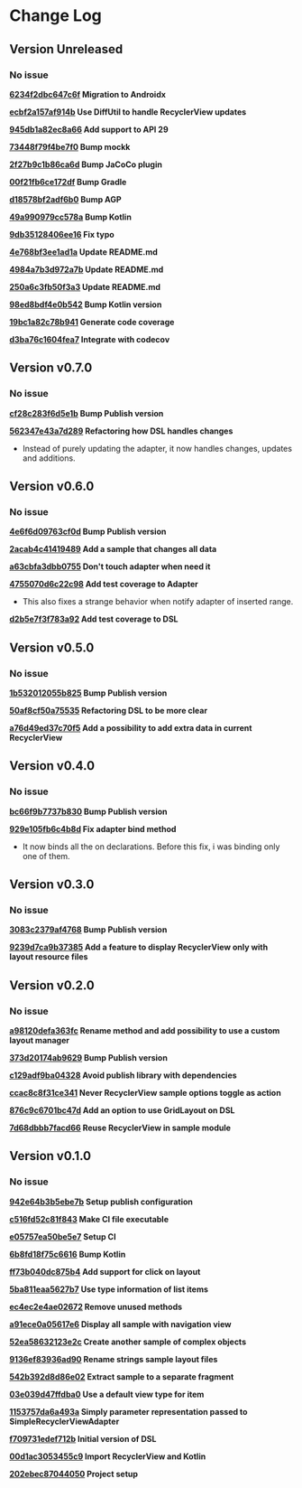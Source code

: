 # Change Log

## Version Unreleased
### No issue

**[6234f2dbc647c6f](https://github.com/felipehjcosta/recyclerview-dsl/6234f2dbc647c6f) Migration to Androidx**


**[ecbf2a157af914b](https://github.com/felipehjcosta/recyclerview-dsl/ecbf2a157af914b) Use DiffUtil to handle RecyclerView updates**


**[945db1a82ec8a66](https://github.com/felipehjcosta/recyclerview-dsl/945db1a82ec8a66) Add support to API 29**


**[73448f79f4be7f0](https://github.com/felipehjcosta/recyclerview-dsl/73448f79f4be7f0) Bump mockk**


**[2f27b9c1b86ca6d](https://github.com/felipehjcosta/recyclerview-dsl/2f27b9c1b86ca6d) Bump JaCoCo plugin**


**[00f21fb6ce172df](https://github.com/felipehjcosta/recyclerview-dsl/00f21fb6ce172df) Bump Gradle**


**[d18578bf2adf6b0](https://github.com/felipehjcosta/recyclerview-dsl/d18578bf2adf6b0) Bump AGP**


**[49a990979cc578a](https://github.com/felipehjcosta/recyclerview-dsl/49a990979cc578a) Bump Kotlin**


**[9db35128406ee16](https://github.com/felipehjcosta/recyclerview-dsl/9db35128406ee16) Fix typo**


**[4e768bf3ee1ad1a](https://github.com/felipehjcosta/recyclerview-dsl/4e768bf3ee1ad1a) Update README.md**


**[4984a7b3d972a7b](https://github.com/felipehjcosta/recyclerview-dsl/4984a7b3d972a7b) Update README.md**


**[250a6c3fb50f3a3](https://github.com/felipehjcosta/recyclerview-dsl/250a6c3fb50f3a3) Update README.md**


**[98ed8bdf4e0b542](https://github.com/felipehjcosta/recyclerview-dsl/98ed8bdf4e0b542) Bump Kotlin version**


**[19bc1a82c78b941](https://github.com/felipehjcosta/recyclerview-dsl/19bc1a82c78b941) Generate code coverage**


**[d3ba76c1604fea7](https://github.com/felipehjcosta/recyclerview-dsl/d3ba76c1604fea7) Integrate with codecov**



## Version v0.7.0
### No issue

**[cf28c283f6d5e1b](https://github.com/felipehjcosta/recyclerview-dsl/cf28c283f6d5e1b) Bump Publish version**


**[562347e43a7d289](https://github.com/felipehjcosta/recyclerview-dsl/562347e43a7d289) Refactoring how DSL handles changes**

 * Instead of purely updating the adapter, it now handles changes, updates and additions.


## Version v0.6.0
### No issue

**[4e6f6d09763cf0d](https://github.com/felipehjcosta/recyclerview-dsl/4e6f6d09763cf0d) Bump Publish version**


**[2acab4c41419489](https://github.com/felipehjcosta/recyclerview-dsl/2acab4c41419489) Add a sample that changes all data**


**[a63cbfa3dbb0755](https://github.com/felipehjcosta/recyclerview-dsl/a63cbfa3dbb0755) Don't touch adapter when need it**


**[4755070d6c22c98](https://github.com/felipehjcosta/recyclerview-dsl/4755070d6c22c98) Add test coverage to Adapter**

 * This also fixes a strange behavior when notify adapter of inserted range.

**[d2b5e7f3f783a92](https://github.com/felipehjcosta/recyclerview-dsl/d2b5e7f3f783a92) Add test coverage to DSL**



## Version v0.5.0
### No issue

**[1b532012055b825](https://github.com/felipehjcosta/recyclerview-dsl/1b532012055b825) Bump Publish version**


**[50af8cf50a75535](https://github.com/felipehjcosta/recyclerview-dsl/50af8cf50a75535) Refactoring DSL to be more clear**


**[a76d49ed37c70f5](https://github.com/felipehjcosta/recyclerview-dsl/a76d49ed37c70f5) Add a possibility to add extra data in current RecyclerView**



## Version v0.4.0
### No issue

**[bc66f9b7737b830](https://github.com/felipehjcosta/recyclerview-dsl/bc66f9b7737b830) Bump Publish version**


**[929e105fb6c4b8d](https://github.com/felipehjcosta/recyclerview-dsl/929e105fb6c4b8d) Fix adapter bind method**

 * It now binds all the on declarations. Before this fix, i was binding only one of them.


## Version v0.3.0
### No issue

**[3083c2379af4768](https://github.com/felipehjcosta/recyclerview-dsl/3083c2379af4768) Bump Publish version**


**[9239d7ca9b37385](https://github.com/felipehjcosta/recyclerview-dsl/9239d7ca9b37385) Add a feature to display RecyclerView only with layout resource files**



## Version v0.2.0
### No issue

**[a98120defa363fc](https://github.com/felipehjcosta/recyclerview-dsl/a98120defa363fc) Rename method and add possibility to use a custom layout manager**


**[373d20174ab9629](https://github.com/felipehjcosta/recyclerview-dsl/373d20174ab9629) Bump Publish version**


**[c129adf9ba04328](https://github.com/felipehjcosta/recyclerview-dsl/c129adf9ba04328) Avoid publish library with dependencies**


**[ccac8c8f31ce341](https://github.com/felipehjcosta/recyclerview-dsl/ccac8c8f31ce341) Never RecyclerView sample options toggle as action**


**[876c9c6701bc47d](https://github.com/felipehjcosta/recyclerview-dsl/876c9c6701bc47d) Add an option to use GridLayout on DSL**


**[7d68dbbb7facd66](https://github.com/felipehjcosta/recyclerview-dsl/7d68dbbb7facd66) Reuse RecyclerView in sample module**



## Version v0.1.0
### No issue

**[942e64b3b5ebe7b](https://github.com/felipehjcosta/recyclerview-dsl/942e64b3b5ebe7b) Setup publish configuration**


**[c516fd52c81f843](https://github.com/felipehjcosta/recyclerview-dsl/c516fd52c81f843) Make CI file executable**


**[e05757ea50be5e7](https://github.com/felipehjcosta/recyclerview-dsl/e05757ea50be5e7) Setup CI**


**[6b8fd18f75c6616](https://github.com/felipehjcosta/recyclerview-dsl/6b8fd18f75c6616) Bump Kotlin**


**[ff73b040dc875b4](https://github.com/felipehjcosta/recyclerview-dsl/ff73b040dc875b4) Add support for click on layout**


**[5ba811eaa5627b7](https://github.com/felipehjcosta/recyclerview-dsl/5ba811eaa5627b7) Use type information of list items**


**[ec4ec2e4ae02672](https://github.com/felipehjcosta/recyclerview-dsl/ec4ec2e4ae02672) Remove unused methods**


**[a91ece0a05617e6](https://github.com/felipehjcosta/recyclerview-dsl/a91ece0a05617e6) Display all sample with navigation view**


**[52ea58632123e2c](https://github.com/felipehjcosta/recyclerview-dsl/52ea58632123e2c) Create another sample of complex objects**


**[9136ef83936ad90](https://github.com/felipehjcosta/recyclerview-dsl/9136ef83936ad90) Rename strings sample layout files**


**[542b392d8d86e02](https://github.com/felipehjcosta/recyclerview-dsl/542b392d8d86e02) Extract sample to a separate fragment**


**[03e039d47ffdba0](https://github.com/felipehjcosta/recyclerview-dsl/03e039d47ffdba0) Use a default view type for item**


**[1153757da6a493a](https://github.com/felipehjcosta/recyclerview-dsl/1153757da6a493a) Simply parameter representation passed to SimpleRecyclerViewAdapter**


**[f709731edef712b](https://github.com/felipehjcosta/recyclerview-dsl/f709731edef712b) Initial version of DSL**


**[00d1ac3053455c9](https://github.com/felipehjcosta/recyclerview-dsl/00d1ac3053455c9) Import RecyclerView and Kotlin**


**[202ebec87044050](https://github.com/felipehjcosta/recyclerview-dsl/202ebec87044050) Project setup**



